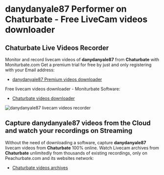# danydanyale87 Performer on Chaturbate - Free LiveCam videos downloader

## Chaturbate Live Videos Recorder

Monitor and record livecam videos of **danydanyale87** from **Chaturbate** with Moniturbate.com
Get a premium trial for free by just and only registering with your Email address:
* [danydanyale87 Premium videos downloader](https://moniturbate.com/request-demo-licence-key.html)

Free livecam videos downloader - Moniturbate Software:
* [Chaturbate videos downloader](https://moniturbate.com/moniturbate-download-software.html)

![danydanyale87 livecam videos recorder](https://peachurnet.com/templates/moniturbate-software.png)


## Capture danydanyale87 videos from the Cloud and watch your recordings on Streaming

Without the need of downloading a software, capture **danydanyale87** livecam videos from **Chaturbate** 100% online.
Watch Livecam archives from **Chaturbate** unlimitedly from thousands of existing recordings, only on Peachurbate.com and its websites network:
* [Chaturbate videos archives](https://peachurnet.com/)